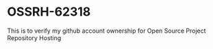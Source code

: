 # OSSRH-62318
This is to verify my github account ownership for Open Source Project Repository Hosting

